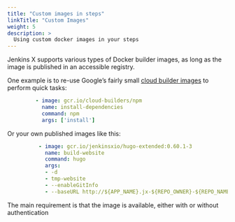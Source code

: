 ```yaml
---
title: "Custom images in steps"
linkTitle: "Custom Images"
weight: 5
description: >
  Using custom docker images in your steps
---
```

Jenkins X supports various types of Docker builder images, as long as the image is published in an accessible registry. 

One example is to re-use Google’s fairly small [cloud builder images](https://github.com/GoogleCloudPlatform/cloud-builders) to perform quick tasks:
```yaml
         - image: gcr.io/cloud-builders/npm
           name: install-dependencies
           command: npm
           args: ['install']
```

Or your own published images like this:
```yaml
          - image: gcr.io/jenkinsxio/hugo-extended:0.60.1-3
            name: build-website
            command: hugo
            args:
            - -d
            - tmp-website
            - --enableGitInfo
            - --baseURL http://${APP_NAME}.jx-${REPO_OWNER}-${REPO_NAME}-pr-${PULL_NUMBER}.${DOMAIN}/
```

The main requirement is that the image is available, either with or without authentication
